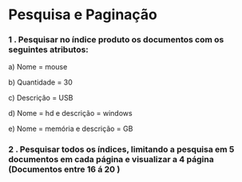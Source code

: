# Pesquisa e Paginação

### 1 . Pesquisar no índice produto os documentos com os seguintes atributos:

a) Nome = mouse

b) Quantidade = 30

c) Descrição = USB

d) Nome = hd e descrição = windows

e) Nome = memória e descrição = GB

### 2 . Pesquisar todos os índices, limitando a pesquisa em 5 documentos em cada página e visualizar a 4 página (Documentos entre 16 á 20 )
